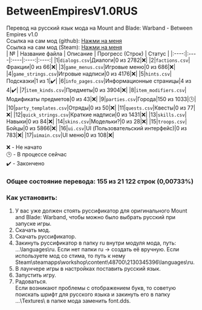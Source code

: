 # BetweenEmpiresV1.0RUS
Перевод на русский язык мода на Mount and Blade: Warband - Between Empires v1.0 <br>
Ссылка на сам мод (github): [Нажми на меня](https://github.com/EldarFara/VictorianEraDev) <br>
Ссылка на сам мод (Steam): [Нажми на меня](https://steamcommunity.com/sharedfiles/filedetails/?id=2130345396) <br>
| № | Название файла | Описание | Прогресс (Строк) | Статус |
|:----:|:----|:----|:----:|:----:|
|1|`dialogs.csv`|Диалоги|0 из 2782|:x:|
|2|`factions.csv`|Фракции|0 из 66|:x:|
|3|`game_menus.csv`|Игровые меню|0 из 686|:x:|
|4|`game_strings.csv`|Игровые надписи|0 из 4176|:x:|
|5|`hints.csv`|Подсказки|1 из 1|:heavy_check_mark:|
|6|`info_pages.csv`|Информационные страницы|4 из 4|:heavy_check_mark:|
|7|`item_kinds.csv`|Предметы|0 из 3904|:x:|
|8|`item_modifiers.csv`|Модификаты предметов|0 из 43|:x:|
|9|`parties.csv`|Города|150 из 1033|:clock3:|
|10|`party_templates.csv`|Отряды|0 из 50|:x:|
|11|`quests.csv`|Квесты|0 из 77|:x:|
|12|`quick_strings.csv`|Краткие надписи|0 из 1431|:x:|
|13|`skills.csv`|Навыки|0 из 84|:x:|
|14|`skins.csv`|Модельки?|0 из 28|:x:|
|15|`troops.csv`|Бойцы|0 из 5866|:x:|
|16|`ui.csv`|UI (Пользовательский интерфейс)|0 из 783|:x:|
|17|`uimain.csv`|UI меню|0 из 108|:x:|

:x: - Не начато <br>
:clock3: - В процессе сейчас <br>
:heavy_check_mark: - Закончено <br>

### Общее состояние перевода: 155 из 21 122 строк (0,00733%)

### Как установить:
1. У вас уже должен стоять руссификатор для оригинального Mount and Blade: Warband, чтобы можно было выбрать русский при запуске игры.
2. Скачать мод.
3. Скачать руссификатор.
4. Закинуть руссификатор в папку ru внутри модуля мода, путь: ...\languages\ru\. Если нет папки ru -> создать её вручную. Если используете мод со стима, то путь к нему Steam\steamapps\workshop\content\48700\2130345396\languages\ru\.
5. В лаунчере игры в настройках поставить русский язык.
6. Запустить игру.
7. Радоваться. <br>
Если возникают проблемы с отображением букв, то советую поискать шрифт для русского языка и закинуть его в папку ...\Textures\ в папке мода заменить font.dds.